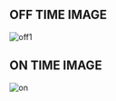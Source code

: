 ## OFF TIME IMAGE

![off1](https://user-images.githubusercontent.com/101562511/164774994-55d1757b-e26d-47e0-aea4-876c32a72391.PNG)


## ON TIME IMAGE

![on](https://user-images.githubusercontent.com/101562511/164775068-7332a4cc-338a-491b-af3d-f925092bd44e.PNG)


